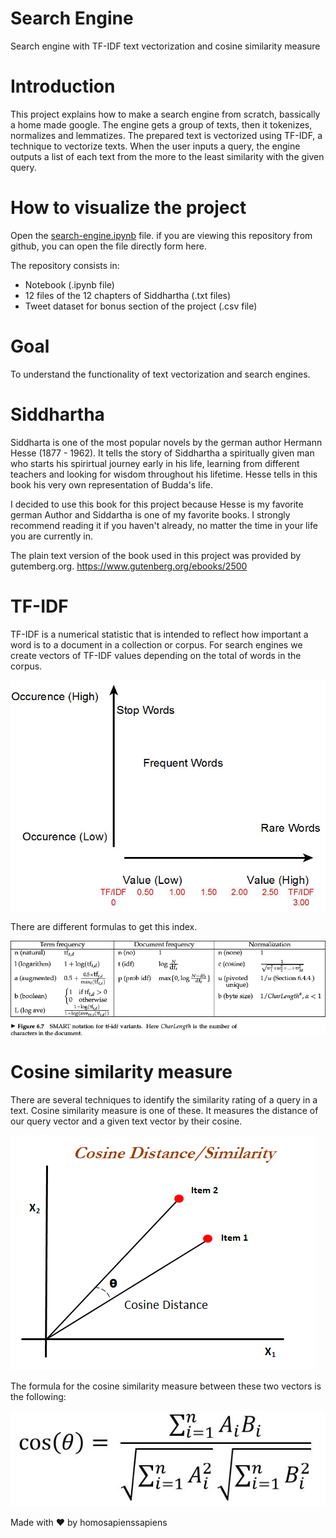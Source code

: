# Search Engine
Search engine with  TF-IDF text vectorization and cosine similarity measure

# Introduction
This project explains how to make a search engine from scratch, bassically a home made google. The engine gets a group of texts, then it tokenizes, normalizes and lemmatizes. The prepared text is vectorized using TF-IDF, a technique to vectorize texts. When the user inputs a query, the engine outputs a list of each text from the more to the least similarity with the given query.

# How to visualize the project

Open the [search-engine.ipynb](search-engine.ipynb) file. if you are viewing this repository from github, you can open the file directly form here.

The repository consists in:

* Notebook (.ipynb file)
* 12 files of the 12 chapters of Siddhartha (.txt files)
* Tweet dataset for bonus section of the project (.csv file)

# Goal
To understand the functionality of text vectorization and search engines.

# Siddhartha
Siddharta is one of the most popular novels by the german author Hermann Hesse (1877 - 1962). It tells the story of Siddhartha a spiritually given man who starts his spirirtual journey early in his life, learning from different teachers and looking for wisdom throughout his lifetime. Hesse tells in this book his very own representation of Budda's life.

I decided to use this book for this project because Hesse is my favorite german Author and Siddartha is one of my favorite books. I strongly recommend reading it if you haven't already, no matter the time in your life you are currently in.

The plain text version of the book used in this project was provided by gutemberg.org.
https://www.gutenberg.org/ebooks/2500

# TF-IDF
TF-IDF is a numerical statistic that is intended to reflect how important a word is to a document in a collection or corpus. For search engines we create vectors of TF-IDF values depending on the total of words in the corpus.

![TF-IDF](images/TF-IDF.png)

There are different formulas to get this index.

![TF-IDF formulas](images/formulas.png)

# Cosine similarity measure
There are several techniques to identify the similarity rating of a query in a text. Cosine similarity measure is one of these. It measures the distance of our query vector and a given text vector by their cosine.

![Cosene similarity measure example](images/cosine.png)

The formula for the cosine similarity measure between these two vectors is the following:

![Cosene similarity measure formula](images/cos.png)



Made with ❤️ by homosapienssapiens
